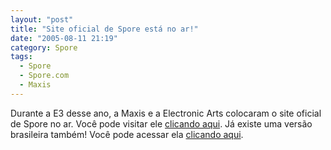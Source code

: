 ```yaml
---
layout: "post"
title: "Site oficial de Spore está no ar!"
date: "2005-08-11 21:19"
category: Spore
tags:
  - Spore
  - Spore.com
  - Maxis
---
```


Durante a E3 desse ano, a Maxis e a Electronic Arts colocaram o site oficial de Spore no ar. Você pode visitar ele [clicando aqui](http://www.spore.com/). Já existe uma versão brasileira também! Você pode acessar ela [clicando aqui](http://www.spore.com.br/).
